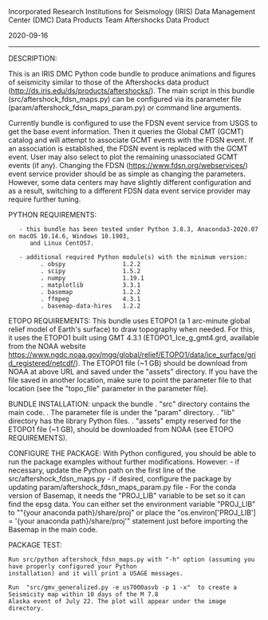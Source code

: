  
 Incorporated Research Institutions for Seismology (IRIS)
 Data Management Center (DMC)
 Data Products Team
 Aftershocks Data Product

 2020-09-16

------------------------------------------------------------------------------------------------------------------------

 DESCRIPTION:

This is an IRIS DMC Python code bundle to produce animations and figures of seismicity similar to those of the
Aftershocks data product (http://ds.iris.edu/ds/products/aftershocks/). The main script in this bundle
(src/aftershock_fdsn_maps.py) can be configured via its parameter file (param/aftershock_fdsn_maps_param.py) or  command
line arguments.

Currently bundle is configured to use the FDSN event service from USGS to get the base event information. Then it
queries the Global CMT (GCMT) catalog and will attempt to associate GCMT events with the FDSN event. If an association
is established, the FDSN event is replaced with the GCMT event. User may also select to  plot the remaining unassociated
GCMT events (if any). Changing the FDSN (https://www.fdsn.org/webservices/) event service provider should be as simple
as changing the parameters. However, some data centers may have slightly different configuration and as a result,
switching to a different FDSN data event service provider may require further tuning.

 PYTHON REQUIREMENTS:

       - this bundle has been tested under Python 3.8.3, Anaconda3-2020.07 on macOS 10.14.6, Windows 10.1903,
          and Linux CentOS7.

       - additional required Python module(s) with the minimum version:
             . obspy                1.2.2
             . scipy                1.5.2
             . numpy                1.19.1
             . matplotlib           3.3.1
             . basemap              1.2.2
             . ffmpeg               4.3.1
             . basemap-data-hires   1.2.2

 ETOPO REQUIREMENTS:
    This bundle uses ETOPO1 (a 1 arc-minute global relief model of Earth's surface) to draw topography when needed.
    For this, it uses the ETOPO1 built using GMT 4.3.1 (ETOPO1_Ice_g_gmt4.grd, available from the NOAA website
    https://www.ngdc.noaa.gov/mgg/global/relief/ETOPO1/data/ice_surface/grid_registered/netcdf/). The
    ETOPO1 file (~1 GB) should be download from NOAA at above URL and saved under the "assets" directory.
    If you have the file saved in another location, make sure to point the parameter file to that location
    (see the "topo_file" parameter in the parameter file).

 BUNDLE INSTALLATION:
   unpack the bundle
        . "src" directory contains the main code.
        . The parameter file is under the "param" directory.
        . "lib" directory has the library Python files.
        . "assets" empty reserved for the ETOPO1 file (~1 GB), should be downloaded from NOAA (see ETOPO REQUIREMENTS).

 CONFIGURE THE PACKAGE:
    With Python configured, you should be able to run the package examples without further modifications. However:
    - if necessary, update the Python path on the first line of the src/aftershock_fdsn_maps.py
    - if desired, configure the package by updating param/aftershock_fdsn_maps_param.py file
    - For the conda version of Basemap, it needs the "PROJ_LIB" variable to be set so it can find the epsg data.
      You can either set the environment variable "PROJ_LIB" to ""{your anaconda path}/share/proj" or place the
      "os.environ['PROJ_LIB'] = '{your anaconda path}/share/proj'" statement just before importing the Basemap in the
      main code.

 PACKAGE TEST:

    Run src/python aftershock_fdsn_maps.py with "-h" option (assuming you have properly configured your Python
    installation) and it will print a USAGE messages.

    Run  "src/gmv_generalized.py -e us7000asvb -p 1 -x"  to create a Seismicity map within 10 days of the M 7.8
    Alaska event of July 22. The plot will appear under the image directory.






